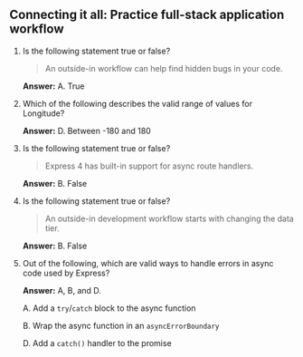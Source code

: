 ## Connecting it all: Practice full-stack application workflow

1.  Is the following statement true or false?

    > An outside-in  workflow can help find hidden bugs in your code.

    **Answer:** A. True

2.  Which of the following describes the valid range of values for Longitude?

    **Answer:** D. Between -180 and 180

3. Is the following statement true or false?

    > Express 4 has built-in support for async route handlers.

    **Answer:** B. False

4. Is the following statement true or false?

    > An outside-in development workflow starts with changing the data tier.

    **Answer:** B. False

5. Out of the following, which are valid ways to handle errors in async code used by Express?

    **Answer:** A, B, and D.

    A. Add a `try`/`catch` block to the async function

    B. Wrap the async function in an `asyncErrorBoundary`

    D. Add a `catch()` handler to the promise
